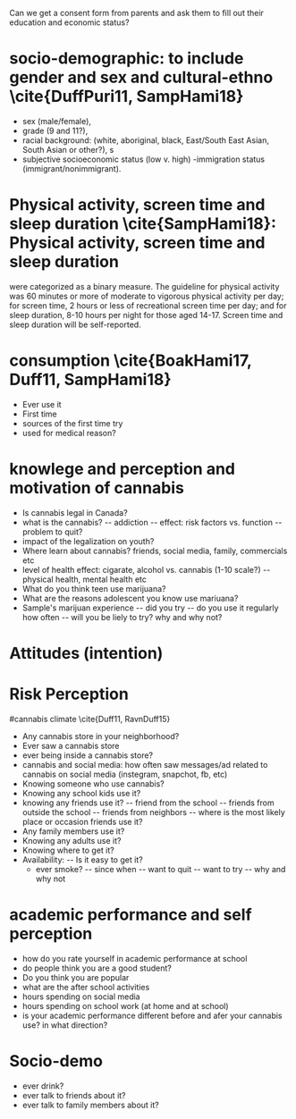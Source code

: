 Can we get a consent form from parents and ask them to fill out their education and economic status?

# socio-demographic:  to include gender and sex and cultural-ethno \cite{DuffPuri11, SampHami18}
- sex (male/female), 
- grade (9 and 11?), 
- racial background: (white, aboriginal, black, East/South East Asian, South Asian or other?), s
- subjective socioeconomic status (low v. high)
-immigration status (immigrant/nonimmigrant).

# Physical activity, screen time and sleep duration \cite{SampHami18}:  Physical activity, screen time and sleep duration 
were categorized as a binary measure.  The guideline for physical activity was 60 minutes or more of moderate to vigorous 
physical activity per day; for screen time, 2 hours or less of recreational screen time per day; and for sleep duration, 
8-10 hours per night for those aged 14-17. Screen time and sleep duration will be self-reported.

# consumption \cite{BoakHami17, Duff11, SampHami18}
- Ever use it
- First time
- sources of the first time try
- used for medical reason?

# knowlege and perception and motivation of cannabis

- Is cannabis legal in Canada?
- what is the cannabis?
 -- addiction
 -- effect:  risk factors vs. function
 -- problem to quit?
- impact of the legalization on youth?
- Where learn about cannabis?  friends, social media, family, commercials etc
- level of health effect:  cigarate, alcohol vs. cannabis (1-10 scale?)
  -- physical health, mental health etc
- What do you think teen use marijuana?
- What are the reasons adolescent you know use mariuana?
- Sample's marijuan experience
  -- did you try
  -- do you use it regularly
    how often
  -- will you be liely to try? why and why not?

# Attitudes (intention)

# Risk Perception

#cannabis climate \cite{Duff11, RavnDuff15}
- Any cannabis store in your neighborhood?
- Ever saw a cannabis store
 - ever being inside a cannabis store?
 - cannabis and social media:  how often saw messages/ad related to cannabis on social media (instegram, snapchot, fb, etc)
- Knowing someone who use cannabis?
- Knowing any school kids use it?
- knowing any friends use it?
  -- friend from the school
  -- friends from outside the school
  -- friends from neighbors
  -- where is the most likely place or occasion friends use it? 
- Any family members use it?
- Knowing any adults use it?
- Knowing where to get it?
- Availability:
  -- Is it easy to get it?
  - ever smoke?
 -- since when
 -- want to quit
 -- want to try
  -- why and why not
  
# academic performance and self perception
- how do you rate yourself in academic performance at school
- do people think you are a good student?
- Do you think you are popular
- what are the after school activities
- hours spending on social media
- hours spending on school work (at home and at school)
- is your academic performance different before and afer your cannabis use? in what direction?


# Socio-demo
- ever drink?
- ever talk to friends about it?
- ever talk to family members about it?
